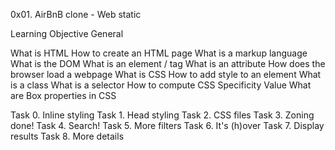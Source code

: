 0x01. AirBnB clone - Web static

Learning Objective
General

What is HTML
How to create an HTML page
What is a markup language
What is the DOM
What is an element / tag
What is an attribute
How does the browser load a webpage
What is CSS
How to add style to an element
What is a class
What is a selector
How to compute CSS Specificity Value
What are Box properties in CSS

Task 0. Inline styling
Task 1. Head styling
Task 2. CSS files
Task 3. Zoning done!
Task 4. Search!
Task 5. More filters
Task 6. It's (h)over
Task 7. Display results
Task 8. More details
